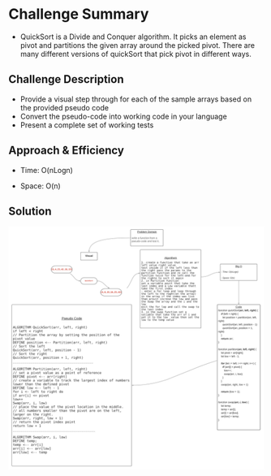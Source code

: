 # Challenge Summary
* QuickSort is a Divide and Conquer algorithm. It picks an element as pivot and partitions the given array around the picked pivot. There are many different versions of quickSort that pick pivot in different ways. 

## Challenge Description
* Provide a visual step through for each of the sample arrays based on the provided pseudo code
* Convert the pseudo-code into working code in your language
* Present a complete set of working tests

## Approach & Efficiency
* Time: O(nLogn)

* Space: O(n)

## Solution

![](./board.png)
